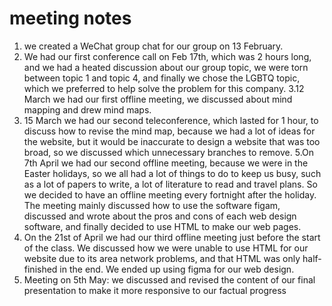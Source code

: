 # meeting notes
1. we created a WeChat group chat for our group on 13 February.
2. We had our first conference call on Feb 17th, which was 2 hours long, and we had a heated discussion about our group topic, we were torn between topic 1 and topic 4, and finally we chose the LGBTQ topic, which we preferred to help solve the problem for this company.
3.12 March we had our first offline meeting, we discussed about mind mapping and drew mind maps.
4. 15 March we had our second teleconference, which lasted for 1 hour, to discuss how to revise the mind map, because we had a lot of ideas for the website, but it would be inaccurate to design a website that was too broad, so we discussed which unnecessary branches to remove.
5.On 7th April we had our second offline meeting, because we were in the Easter holidays, so we all had a lot of things to do to keep us busy, such as a lot of papers to write, a lot of literature to read and travel plans. So we decided to have an offline meeting every fortnight after the holiday. The meeting mainly discussed how to use the software figam, discussed and wrote about the pros and cons of each web design software, and finally decided to use HTML to make our web pages.
6. On the 21st of April we had our third offline meeting just before the start of the class. We discussed how we were unable to use HTML for our website due to its area network problems, and that HTML was only half-finished in the end. We ended up using figma for our web design.
7. Meeting on 5th May: we discussed and revised the content of our final presentation to make it more responsive to our factual progress
